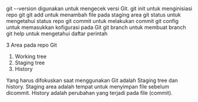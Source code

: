 git --version digunakan untuk mengecek versi Git.
git init untuk menginisiasi repo git
git add untuk menambah file pada staging area
git status untuk mengetahui status repo
git commit untuk melakukan commit
git config untuk memasukkan kofigurasi pada Git
git branch untuk membuat branch
git help untuk mengetahui daftar perintah

3 Area pada repo Git
1. Working tree
2. Staging tree
3. History

Yang harus difokuskan saat menggunakan Git adalah
Staging tree dan history.
Staging area adalah tempat untuk menyimpan file sebelum dicommit.
History adalah perubahan yang terjadi pada file (commit).